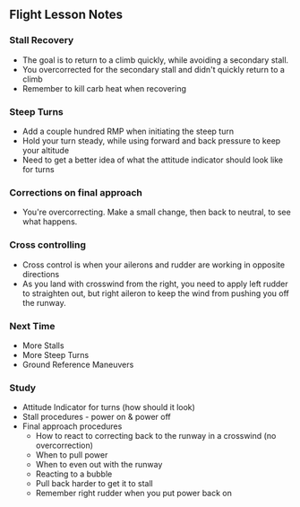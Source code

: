 ## Flight Lesson Notes

### Stall Recovery
* The goal is to return to a climb quickly, while avoiding a secondary stall.
* You overcorrected for the secondary stall and didn't quickly return to a climb
* Remember to kill carb heat when recovering

### Steep Turns
* Add a couple hundred RMP when initiating the steep turn
* Hold your turn steady, while using forward and back pressure to keep your altitude
* Need to get a better idea of what the attitude indicator should look like for turns

### Corrections on final approach
* You're overcorrecting. Make a small change, then back to neutral, to see what happens.

### Cross controlling
* Cross control is when your ailerons and rudder are working in opposite directions
* As you land with crosswind from the right, you need to apply left rudder to straighten out, but right aileron to keep the wind from pushing you off the runway.

### Next Time
* More Stalls
* More Steep Turns
* Ground Reference Maneuvers

### Study
* Attitude Indicator for turns (how should it look)
* Stall procedures - power on & power off
* Final approach procedures
    * How to react to correcting back to the runway in a crosswind (no overcorrection)
    * When to pull power
    * When to even out with the runway
    * Reacting to a bubble
    * Pull back harder to get it to stall
    * Remember right rudder when you put power back on